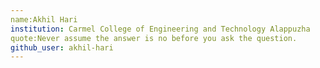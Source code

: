 ```yaml
---
name:Akhil Hari
institution: Carmel College of Engineering and Technology Alappuzha
quote:Never assume the answer is no before you ask the question.
github_user: akhil-hari
---
```


